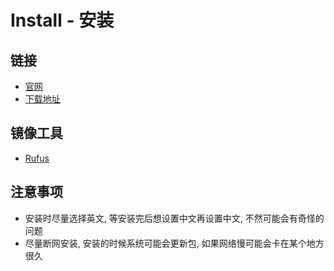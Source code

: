 # Install - 安装

## 链接

* [官网](https://manjaro.org)
* [下载地址](https://manjaro.org/download)

## 镜像工具

* [Rufus](https://rufus.ie)

## 注意事项

* 安装时尽量选择英文, 等安装完后想设置中文再设置中文, 不然可能会有奇怪的问题
* 尽量断网安装, 安装的时候系统可能会更新包, 如果网络慢可能会卡在某个地方很久